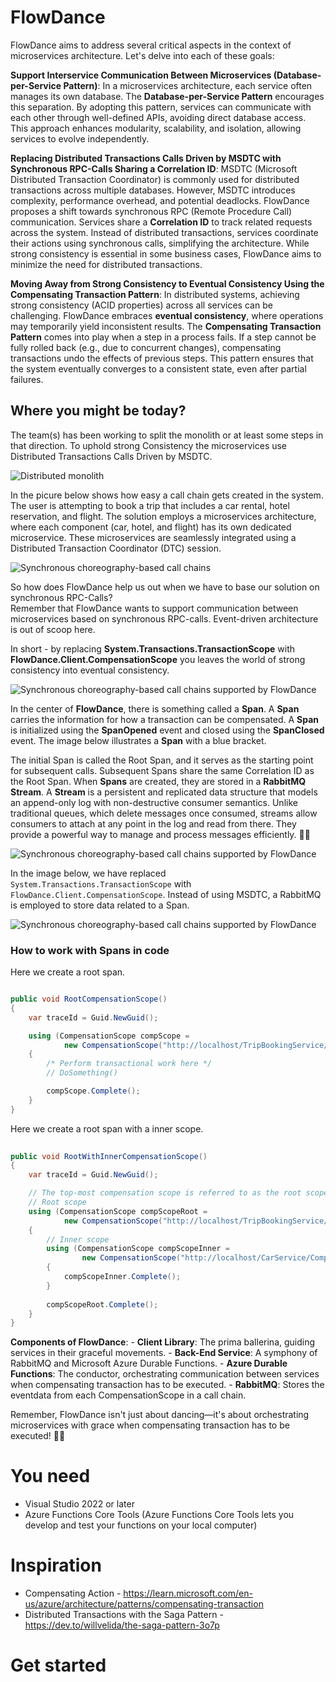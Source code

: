# FlowDance
FlowDance aims to address several critical aspects in the context of microservices architecture. Let's delve into each of these goals:

**Support Interservice Communication Between Microservices (Database-per-Service Pattern)**:
    In a microservices architecture, each service often manages its own database. The **Database-per-Service Pattern** encourages this separation.
    By adopting this pattern, services can communicate with each other through well-defined APIs, avoiding direct database access.
    This approach enhances modularity, scalability, and isolation, allowing services to evolve independently.

**Replacing Distributed Transactions Calls Driven by MSDTC with Synchronous RPC-Calls Sharing a Correlation ID**:
    MSDTC (Microsoft Distributed Transaction Coordinator) is commonly used for distributed transactions across multiple databases.
    However, MSDTC introduces complexity, performance overhead, and potential deadlocks.
    FlowDance proposes a shift towards synchronous RPC (Remote Procedure Call) communication.
    Services share a **Correlation ID** to track related requests across the system.
    Instead of distributed transactions, services coordinate their actions using synchronous calls, simplifying the architecture.
    While strong consistency is essential in some business cases, FlowDance aims to minimize the need for distributed transactions.

**Moving Away from Strong Consistency to Eventual Consistency Using the Compensating Transaction Pattern**:
    In distributed systems, achieving strong consistency (ACID properties) across all services can be challenging.
    FlowDance embraces **eventual consistency**, where operations may temporarily yield inconsistent results.
    The **Compensating Transaction Pattern** comes into play when a step in a process fails.
    If a step cannot be fully rolled back (e.g., due to concurrent changes), compensating transactions undo the effects of previous steps.
    This pattern ensures that the system eventually converges to a consistent state, even after partial failures.

## Where you might be today?
The team(s) has been working to split the monolith or at least some steps in that direction. To uphold strong Consistency the microservices use Distributed Transactions Calls Driven by MSDTC.   

![Distributed monolith](Docs/distributed-monolith.png)

In the picure below shows how easy a call chain gets created in the system. 
The user is attempting to book a trip that includes a car rental, hotel reservation, and flight.
The solution employs a microservices architecture, where each component (car, hotel, and flight) has its own dedicated microservice. These microservices are seamlessly integrated using a Distributed Transaction Coordinator (DTC) session.

![Synchronous choreography-based call chains](Docs/synchronous-choreography-based-call-chains.png)

So how does FlowDance help us out when we have to base our solution on synchronous RPC-Calls?   
Remember that FlowDance wants to support communication between microservices based on synchronous RPC-calls. 
Event-driven architecture is out of scoop here.

In short - by replacing **System.Transactions.TransactionScope** with **FlowDance.Client.CompensationScope** you leaves the world of strong consistency into eventual consistency.

![Synchronous choreography-based call chains supported by FlowDance](Docs/synchronous-choreography-based-call-chains-with-flowdance.png)

In the center of **FlowDance**, there is something called a **Span**. A **Span** carries the information for how a transaction can be compensated.
A **Span** is initialized using the **SpanOpened** event and closed using the **SpanClosed** event. The image below illustrates a **Span** with a blue bracket.

The initial Span is called the Root Span, and it serves as the starting point for subsequent calls. Subsequent Spans share the same Correlation ID as the Root Span.
When **Spans** are created, they are stored in a **RabbitMQ Stream**. A **Stream** is a persistent and replicated data structure that models an append-only log with non-destructive consumer semantics. Unlike traditional queues, which delete messages once consumed, streams allow consumers to attach at any point in the log and read from there. They provide a powerful way to manage and process messages efficiently. 🐰📜

![Synchronous choreography-based call chains supported by FlowDance](Docs/spans-saved-in-rabbitmq.png)

In the image below, we have replaced `System.Transactions.TransactionScope` with `FlowDance.Client.CompensationScope`. Instead of using MSDTC, a RabbitMQ is employed to store data related to a Span.

![Synchronous choreography-based call chains supported by FlowDance](Docs/synchronous-choreography-based-call-chains-with-span.png)

### How to work with Spans in code

Here we create a root span. 

```csharp

public void RootCompensationScope()
{
    var traceId = Guid.NewGuid();

    using (CompensationScope compScope = 
            new CompensationScope("http://localhost/TripBookingService/Compensation", traceId, _loggerFactory))
    {
        /* Perform transactional work here */
        // DoSomething()

        compScope.Complete();
    }
}

```

Here we create a root span with a inner scope.

```csharp
 
public void RootWithInnerCompensationScope()
{
    var traceId = Guid.NewGuid();

    // The top-most compensation scope is referred to as the root scope.
    // Root scope
    using (CompensationScope compScopeRoot = 
            new CompensationScope("http://localhost/TripBookingService/Compensation", traceId, _loggerFactory))
    {
        // Inner scope
        using (CompensationScope compScopeInner = 
                new CompensationScope("http://localhost/CarService/Compensation", traceId, _loggerFactory))
        {
            compScopeInner.Complete();
        }
                 
        compScopeRoot.Complete();
    }
}
```

**Components of FlowDance**:
    - **Client Library**: The prima ballerina, guiding services in their graceful movements.
    - **Back-End Service**: A symphony of RabbitMQ and Microsoft Azure Durable Functions.
        - **Azure Durable Functions**: The conductor, orchestrating communication between services when compensating transaction has to be executed.
        - **RabbitMQ**: Stores the eventdata from each CompensationScope in a call chain.


Remember, FlowDance isn't just about dancing—it's about orchestrating microservices with grace when compensating transaction has to be executed! 🕺💃

# You need
* Visual Studio 2022 or later
* Azure Functions Core Tools (Azure Functions Core Tools lets you develop and test your functions on your local computer)
 

# Inspiration
* Compensating Action - https://learn.microsoft.com/en-us/azure/architecture/patterns/compensating-transaction
* Distributed Transactions with the Saga Pattern - https://dev.to/willvelida/the-saga-pattern-3o7p

# Get started
